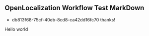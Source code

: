 ## OpenLocalization Workflow Test MarkDown
* db813f68-75cf-40eb-8cd8-ca42dd16fc70 
thanks!

Hello world